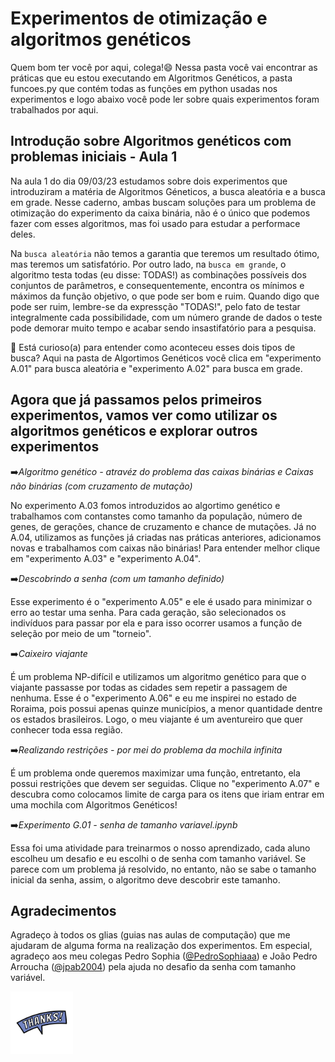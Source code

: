 # **Experimentos de otimização e algoritmos genéticos**

Quem bom ter você por aqui, colega!😄 Nessa pasta você vai encontrar as práticas que eu estou executando em Algoritmos Genéticos, a pasta funcoes.py que contém todas as funções em python usadas nos experimentos e logo abaixo você pode ler sobre quais experimentos foram trabalhados por aqui.

## Introdução sobre Algoritmos genéticos com problemas iniciais - Aula 1 

Na aula 1 do dia 09/03/23 estudamos sobre dois experimentos que introduziram a matéria de Algoritmos Géneticos, a busca aleatória e a busca em grade. Nesse caderno, ambas buscam soluções para um problema de otimização do experimento da caixa binária, não é o único que podemos fazer com esses algoritmos, mas foi usado para estudar a performace deles.

Na `busca aleatória` não temos a garantia que teremos um resultado ótimo, mas teremos um satisfatório.
Por outro lado, na `busca em grande`, o algoritmo testa todas (eu disse: TODAS!) as combinações possíveis dos conjuntos de parâmetros, e consequentemente, encontra os mínimos e máximos da função objetivo, o que pode ser bom e ruim. Quando digo que pode ser ruim, lembre-se da expressção "TODAS!", pelo fato de testar integralmente cada possibilidade, com um número grande de dados o teste pode demorar muito tempo e acabar sendo insastifatório para a pesquisa.

🧐 Está curioso(a) para entender como aconteceu esses dois tipos de busca? Aqui na pasta de Algortimos Genéticos você clica em "experimento A.01" para busca aleatória e "experimento A.02" para busca em grade.

## Agora que já passamos pelos primeiros experimentos, vamos ver como utilizar os algoritmos genéticos e explorar outros experimentos

➡️*Algoritmo genético - atravéz do problema das caixas binárias e Caixas não binárias (com cruzamento de mutação)*

No experimento A.03 fomos introduzidos ao algortimo genético e trabalhamos com contanstes como tamanho da população, número de genes, de gerações, chance de cruzamento e chance de mutações. Já no A.04, utilizamos as funções já criadas nas práticas anteriores, adicionamos novas e trabalhamos com caixas não binárias! Para entender melhor clique em "experimento A.03" e "experimento A.04".


➡️*Descobrindo a senha (com um tamanho definido)*

Esse experimento é o "experimento A.05" e ele é usado para minimizar o erro ao testar uma senha. Para cada geração, são selecionados os indivíduos para passar por ela e para isso ocorrer usamos a função de seleção por meio de um "torneio". 

➡️*Caixeiro viajante*

É um problema NP-difícil e utilizamos um algoritmo genético para que o viajante passasse por todas as cidades sem repetir a passagem de nenhuma. Esse é o "experimento A.06" e eu me inspirei no estado de Roraima, pois possui apenas quinze municípios, a menor quantidade dentre os estados brasileiros. Logo, o meu viajante é um aventureiro que quer conhecer toda essa região.

➡️*Realizando restrições - por mei do problema da mochila infinita*

É um problema onde queremos maximizar uma função, entretanto, ela possui restrições que devem ser seguidas. Clique no "experimento A.07" e descubra como colocamos limite de carga para os itens que iriam entrar em uma mochila com Algoritmos Genéticos!

➡️*Experimento G.01 - senha de tamanho variavel.ipynb*

Essa foi uma atividade para treinarmos o nosso aprendizado, cada aluno escolheu um desafio e eu escolhi o de senha com tamanho variável. Se parece com um problema já resolvido, no entanto, não se sabe o tamanho inicial da senha, assim, o algoritmo deve descobrir este tamanho.



## Agradecimentos 

Agradeço à todos os glias (guias nas aulas de computação) que me ajudaram de alguma forma na realização dos experimentos. Em especial, agradeço aos meu colegas Pedro Sophia ([@PedroSophiaaa](https://github.com/PedroSophiaaa)) e João Pedro Arroucha ([@jpab2004](https://github.com/jpab2004)) pela ajuda no desafio da senha com tamanho variável.

<img src="thanks.png" width="100" height="100"> 
